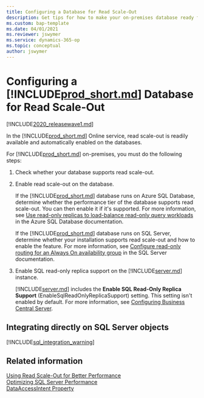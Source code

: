 ```yaml
---
title: Configuring a Database for Read Scale-Out
description: Get tips for how to make your on-premises database ready for read scale-out.
ms.custom: bap-template
ms.date: 04/01/2021
ms.reviewer: jswymer
ms.service: dynamics-365-op
ms.topic: conceptual
author: jswymer
---
```

# Configuring a [!INCLUDE[prod_short.md](../developer/includes/prod_short.md)] Database for Read Scale-Out

[!INCLUDE[2020_releasewave1.md](../includes/2020_releasewave1.md)]

In the [!INCLUDE[prod_short.md](../developer/includes/prod_short.md)] Online service, read scale-out is readily available and automatically enabled on the databases.

For [!INCLUDE[prod_short.md](../developer/includes/prod_short.md)] on-premises, you must do the following steps: 

1. Check whether your database supports read scale-out.
2. Enable read scale-out on the database.

    If the [!INCLUDE[prod_short.md](../developer/includes/prod_short.md)] database runs on Azure SQL Database, determine whether the performance tier of the database supports read scale-out. You can then enable it if it's supported. For more information, see [Use read-only replicas to load-balance read-only query workloads](/azure/sql-database/sql-database-read-scale-out) in the Azure SQL Database documentation.
    
    If the [!INCLUDE[prod_short.md](../developer/includes/prod_short.md)] database runs on SQL Server, determine whether your installation supports read scale-out and how to enable the feature. For more information, see [Configure read-only routing for an Always On availability group](/sql/database-engine/availability-groups/windows/configure-read-only-routing-for-an-availability-group-sql-server) in the SQL Server documentation.
3. Enable SQL read-only replica support on the [!INCLUDE[server.md](../developer/includes/server.md)] instance.

    [!INCLUDE[server.md](../developer/includes/server.md)] includes the **Enable SQL Read-Only Replica Support** (EnableSqlReadOnlyReplicaSupport) setting. This setting isn't enabled by default. For more information, see [Configuring Business Central Server](configure-server-instance.md#Database).

## Integrating directly on SQL Server objects
[!INCLUDE[sql_integration_warning](../includes/include-sql-integrations.md)]

## Related information

[Using Read Scale-Out for Better Performance](../administration/database-read-scale-out-overview.md)  
[Optimizing SQL Server Performance](../administration/optimize-sql-server-performance.md)  
[DataAccessIntent Property](../developer/properties/devenv-dataaccessintent-property.md)  
